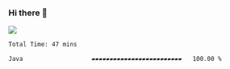 ### Hi there 👋
![](https://komarev.com/ghpvc/?username=Wardiusz)
<!--START_SECTION:waka-->

```txt
Total Time: 47 mins

Java                   ▰▰▰▰▰▰▰▰▰▰▰▰▰▰▰▰▰▰▰▰▰▰▰▰▰   100.00 %
```

<!--END_SECTION:waka-->
